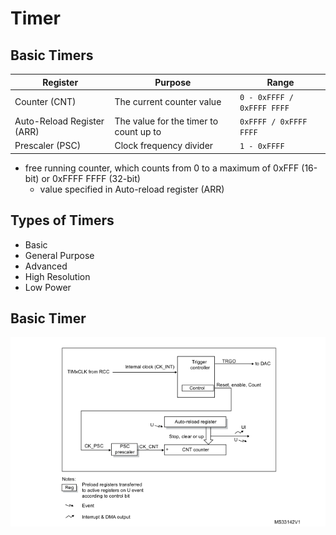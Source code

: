 # Timer

## Basic Timers
Register | Purpose | Range
--- | --- | ---
Counter (CNT) | The current counter value | `0 - 0xFFFF / 0xFFFF FFFF`
Auto-Reload Register (ARR) | The value for the timer to count up to | `0xFFFF / 0xFFFF FFFF `
Prescaler (PSC) | Clock frequency divider | `1 - 0xFFFF`

- free running counter, which counts from 0 to a maximum of 0xFFF (16-bit) or 0xFFFF FFFF (32-bit)
  - value specified in Auto-reload register (ARR)

## Types of Timers
- Basic
- General Purpose
- Advanced
- High Resolution
- Low Power

## Basic Timer
![Basic Timer Block Diagram](resources/basic_timer_block_diagram.png)